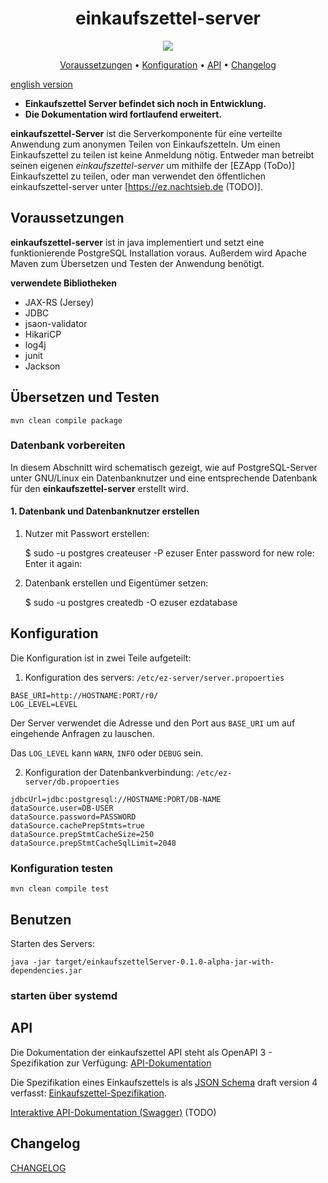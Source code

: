 <h1 align="center">einkaufszettel-server</h1>

<p align="center">
<a href="https://github.com/corona-warn-app/cwa-server/blob/master/LICENSE" title="License"><img src="https://img.shields.io/badge/License-Apache%202.0-green.svg?style=flat"></a>
</p>


<p align="center">
<a href="#Voraussetzungen">Voraussetzungen</a> • 
<a href="#Konfiguration">Konfiguration</a> • 
<a href="#API">API</a> • 
<a href="#Changelog">Changelog</a> 
</p>

[english version](README_EN.md)

* **Einkaufszettel Server befindet sich noch in Entwicklung.**
* **Die Dokumentation wird fortlaufend erweitert.**

**einkaufszettel-Server** ist die Serverkomponente für eine verteilte Anwendung zum anonymen Teilen
von Einkaufszetteln. Um einen Einkaufszettel zu teilen ist keine Anmeldung nötig. Entweder man
betreibt seinen eigenen *einkaufszettel-server* um mithilfe der [EZApp (ToDo)]
Einkaufszettel zu teilen, oder man verwendet den öffentlichen einkaufszettel-server unter
[https://ez.nachtsieb.de (TODO)].


## Voraussetzungen

**einkaufszettel-server** ist in java implementiert und setzt eine funktionierende PostgreSQL
Installation voraus. Außerdem wird Apache Maven zum Übersetzen und Testen der Anwendung benötigt.

**verwendete Bibliotheken**

* JAX-RS (Jersey)
* JDBC
* jsaon-validator
* HikariCP
* log4j
* junit
* Jackson


## Übersetzen und Testen

    mvn clean compile package

### Datenbank vorbereiten

In diesem Abschnitt wird schematisch gezeigt, wie auf PostgreSQL-Server unter GNU/Linux ein
Datenbanknutzer und eine entsprechende Datenbank für den **einkaufszettel-server** erstellt wird. 

#### 1. Datenbank und Datenbanknutzer erstellen

1. Nutzer mit Passwort erstellen:

    $ sudo -u postgres createuser -P ezuser
    Enter password for new role:
    Enter it again:

2. Datenbank erstellen und Eigentümer setzen:

    $ sudo -u postgres createdb -O ezuser ezdatabase


## Konfiguration

Die Konfiguration ist in zwei Teile aufgeteilt:

1. Konfiguration des servers: `/etc/ez-server/server.propoerties`

```
BASE_URI=http://HOSTNAME:PORT/r0/
LOG_LEVEL=LEVEL
```

Der Server verwendet die Adresse und den Port aus `BASE_URI` um auf eingehende Anfragen zu
lauschen.

Das `LOG_LEVEL` kann `WARN`, `INFO` oder `DEBUG` sein.  


2. Konfiguration der Datenbankverbindung: `/etc/ez-server/db.propoerties`

```
jdbcUrl=jdbc:postgresql://HOSTNAME:PORT/DB-NAME
dataSource.user=DB-USER
dataSource.password=PASSWORD
dataSource.cachePrepStmts=true
dataSource.prepStmtCacheSize=250
dataSource.prepStmtCacheSqlLimit=2048
```


### Konfiguration testen

    mvn clean compile test


## Benutzen

Starten des Servers: 

    java -jar target/einkaufszettelServer-0.1.0-alpha-jar-with-dependencies.jar

### starten über systemd

## API

Die Dokumentation der einkaufszettel API steht als OpenAPI 3 - Spezifikation zur Verfügung: [API-Dokumentation](openapi.yaml)

Die Spezifikation eines Einkaufszettels is als [JSON Schema](https://json-schema.org/) draft
version 4 verfasst: [Einkaufszettel-Spezifikation](https://nachtsieb.de/ez-schema.json).

[Interaktive API-Dokumentation (Swagger)](https://nachtsieb.de/ez-swagger) (TODO)


## Changelog

[CHANGELOG](CHANGELOG.md)